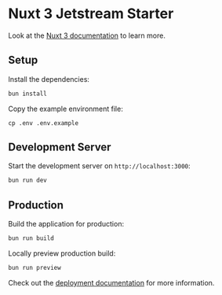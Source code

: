# Nuxt 3 Jetstream Starter

Look at the [Nuxt 3 documentation](https://nuxt.com/docs/getting-started/introduction) to learn more.

## Setup

Install the dependencies:

```bash
bun install
```

Copy the example environment file:

```
cp .env .env.example
```

## Development Server

Start the development server on `http://localhost:3000`:

```bash
bun run dev
```

## Production

Build the application for production:

```bash
bun run build
```

Locally preview production build:
```bash
bun run preview
```

Check out the [deployment documentation](https://nuxt.com/docs/getting-started/deployment) for more information.
